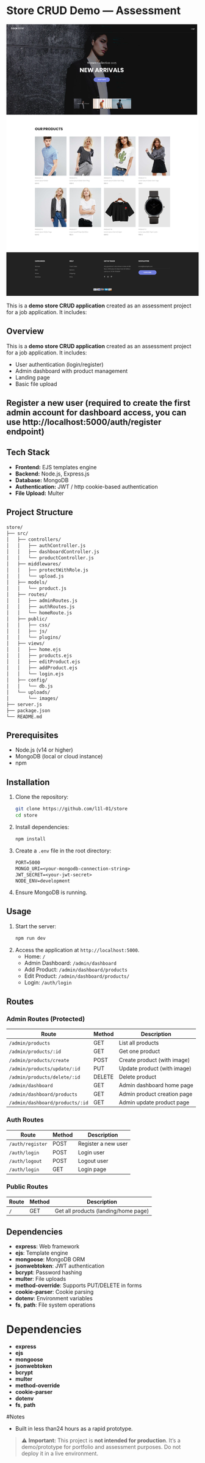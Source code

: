 # Store CRUD Demo — Assessment

![Project Screenshot](./Home.png)

This is a **demo store CRUD application** created as an assessment project for a job application.
It includes:

## Overview
This is a **demo store CRUD application** created as an assessment project for a job application.
It includes:
- User authentication (login/register)
- Admin dashboard with product management
- Landing page
- Basic file upload

## Register a new user (required to create the first admin account for dashboard access, you can use http://localhost:5000/auth/register endpoint)


## Tech Stack

- **Frontend:** EJS templates engine
- **Backend:** Node.js, Express.js
- **Database:** MongoDB
- **Authentication:** JWT / http cookie-based authentication
- **File Upload:** Multer

## Project Structure
```
store/
├── src/
│   ├── controllers/
│   │   ├── authController.js
│   │   ├── dashboardController.js
│   │   └── productController.js
│   ├── middlewares/
│   │   ├── protectWithRole.js
│   │   └── upload.js
│   ├── models/
│   │   └── product.js
│   ├── routes/
│   │   ├── adminRoutes.js
│   │   ├── authRoutes.js
│   │   └── homeRoute.js
│   ├── public/
│   │   ├── css/
│   │   ├── js/
│   │   └── plugins/
│   ├── views/
│   │   ├── home.ejs
│   │   ├── products.ejs
│   │   ├── editProduct.ejs
│   │   ├── addProduct.ejs
│   │   └── login.ejs
│   ├── config/
│   │   └── db.js
│   └── uploads/
│       └── images/
├── server.js
├── package.json
└── README.md
```

## Prerequisites
- Node.js (v14 or higher)
- MongoDB (local or cloud instance)
- npm

## Installation
1. Clone the repository:
   ```bash
   git clone https://github.com/l1l-01/store
   cd store
   ```
2. Install dependencies:
   ```bash
   npm install
   ```
3. Create a `.env` file in the root directory:
   ```env
   PORT=5000
   MONGO_URI=<your-mongodb-connection-string>
   JWT_SECRET=<your-jwt-secret>
   NODE_ENV=development
   ```
4. Ensure MongoDB is running.

## Usage
1. Start the server:
   ```bash
   npm run dev
   ```
2. Access the application at `http://localhost:5000`.
   - Home: `/`
   - Admin Dashboard: `/admin/dashboard`
   - Add Product: `/admin/dashboard/products`
   - Edit Product: `/admin/dashboard/products/`
   - Login: `/auth/login`

## Routes

### Admin Routes (Protected)
| Route | Method | Description |
|-------|--------|-------------|
| `/admin/products` | GET | List all products |
| `/admin/products/:id` | GET | Get one product |
| `/admin/products/create` | POST | Create product (with image) |
| `/admin/products/update/:id` | PUT | Update product (with image) |
| `/admin/products/delete/:id` | DELETE | Delete product |
| `/admin/dashboard` | GET | Admin dashboard home page |
| `/admin/dashboard/products` | GET | Admin product creation page |
| `/admin/dashboard/products/:id` | GET | Admin update product page |

### Auth Routes
| Route | Method | Description |
|-------|--------|-------------|
| `/auth/register` | POST | Register a new user |
| `/auth/login` | POST | Login user |
| `/auth/logout` | POST | Logout user |
| `/auth/login` | GET | Login page |

### Public Routes
| Route | Method | Description |
|-------|--------|-------------|
| `/` | GET | Get all products (landing/home page) |

## Dependencies
- **express**: Web framework
- **ejs**: Template engine
- **mongoose**: MongoDB ORM
- **jsonwebtoken**: JWT authentication
- **bcrypt**: Password hashing
- **multer**: File uploads
- **method-override**: Supports PUT/DELETE in forms
- **cookie-parser**: Cookie parsing
- **dotenv**: Environment variables
- **fs**, **path**: File system operations

# Dependencies
- **express**
- **ejs**
- **mongoose**
- **jsonwebtoken**
- **bcrypt**
- **multer**
- **method-override**
- **cookie-parser**
- **dotenv**
- **fs**, **path**



#Notes
- Built in less than24 hours as a rapid prototype.
> ⚠ **Important:** This project is **not intended for production**. It’s a demo/prototype for portfolio and assessment purposes. Do not deploy it in a live environment.
